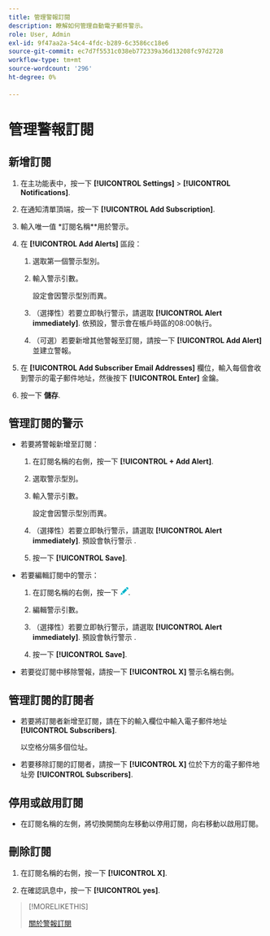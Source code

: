 ```yaml
---
title: 管理警報訂閱
description: 瞭解如何管理自動電子郵件警示。
role: User, Admin
exl-id: 9f47aa2a-54c4-4fdc-b289-6c3586cc18e6
source-git-commit: ec7d7f5531c038eb772339a36d13208fc97d2728
workflow-type: tm+mt
source-wordcount: '296'
ht-degree: 0%

---
```


# 管理警報訂閱

## 新增訂閱

1. 在主功能表中，按一下 **[!UICONTROL Settings]** > **[!UICONTROL Notifications]**.

1. 在通知清單頂端，按一下 **[!UICONTROL Add Subscription]**.

1. 輸入唯一值 *訂閱名稱**用於警示。

1. 在 **[!UICONTROL Add Alerts]** 區段：

   1. 選取第一個警示型別。

   1. 輸入警示引數。

      設定會因警示型別而異。

   1. （選擇性）若要立即執行警示，請選取 **[!UICONTROL Alert immediately]**. 依預設，警示會在帳戶時區的08:00執行。

   1. （可選）若要新增其他警報至訂閱，請按一下 **[!UICONTROL Add Alert]** 並建立警報。

1. 在 **[!UICONTROL Add Subscriber Email Addresses]** 欄位，輸入每個會收到警示的電子郵件地址，然後按下 **[!UICONTROL Enter]** 金鑰。

1. 按一下 **儲存**.

## 管理訂閱的警示

* 若要將警報新增至訂閱：

   1. 在訂閱名稱的右側，按一下 **[!UICONTROL + Add Alert]**.

   1. 選取警示型別。

   1. 輸入警示引數。

      設定會因警示型別而異。

   1. （選擇性）若要立即執行警示，請選取 **[!UICONTROL Alert immediately]**. 預設會執行警示 <!-- at what time? -->.

   1. 按一下 **[!UICONTROL Save]**.

* 若要編輯訂閱中的警示：

   1. 在訂閱名稱的右側，按一下 ![編輯](/help/dsp/assets/edit.png).

   1. 編輯警示引數。

   1. （選擇性）若要立即執行警示，請選取 **[!UICONTROL Alert immediately]**. 預設會執行警示 <!-- at what time? -->.

   1. 按一下 **[!UICONTROL Save]**.

* 若要從訂閱中移除警報，請按一下 **[!UICONTROL X]** 警示名稱右側。

## 管理訂閱的訂閱者

* 若要將訂閱者新增至訂閱，請在下的輸入欄位中輸入電子郵件地址 **[!UICONTROL Subscribers]**.

  以空格分隔多個位址。

* 若要移除訂閱的訂閱者，請按一下 **[!UICONTROL X]** 位於下方的電子郵件地址旁 **[!UICONTROL Subscribers]**.

## 停用或啟用訂閱

* 在訂閱名稱的左側，將切換開關向左移動以停用訂閱，向右移動以啟用訂閱。

## 刪除訂閱

1. 在訂閱名稱的右側，按一下 **[!UICONTROL X]**.

1. 在確認訊息中，按一下 **[!UICONTROL yes]**.

>[!MORELIKETHIS]
>
>[關於警報訂閱](alerts-about.md)
